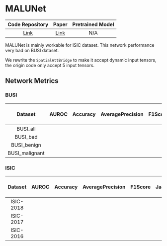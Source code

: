 # MALUNet

|               Code Repository                |                  Paper                   | Pretrained Model |
|:--------------------------------------------:|:----------------------------------------:|:----------------:|
| [Link](https://github.com/JCruan519/MALUNet) | [Link](https://arxiv.org/abs/2211.01784) |       N/A        |

MALUNet is mainly workable for ISIC dataset. This network performance very bad on BUSI dataset.

We rewrite the `SpatialAttBridge` to make it accept dynamic input tensors, the origin code only accept 5 input tensors.

## Network Metrics

### BUSI

|    Dataset     | AUROC | Accuracy | AveragePrecision | F1Score | JaccardIndex | Precision | Recall | Specificity | Dice | Best Model Link |
|:--------------:|:-----:|:--------:|:----------------:|:-------:|:------------:|:---------:|:------:|:-----------:|:----:|:---------------:|
|    BUSI_all    |
|    BUSI_bad    |
|  BUSI_benign   |
| BUSI_malignant |

### ISIC

|  Dataset  | AUROC | Accuracy | AveragePrecision | F1Score | JaccardIndex | Precision | Recall | Specificity | Dice | Best Model Link |
|:---------:|:-----:|:--------:|:----------------:|:-------:|:------------:|:---------:|:------:|:-----------:|:----:|:---------------:|
| ISIC-2018 |
| ISIC-2017 |
| ISIC-2016 |
